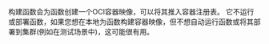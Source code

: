 <!-- Snippet used in the following topics:
- /docs/getting-started/build-run-deploy-func.md
- /docs/functions/building-functions.md
-->
构建函数会为函数创建一个OCI容器映像，可以将其推入容器注册表。
它不运行或部署函数，如果您想在本地为函数构建容器映像，但不想自动运行函数或将其部署到集群(例如在测试场景中)，这可能很有用。